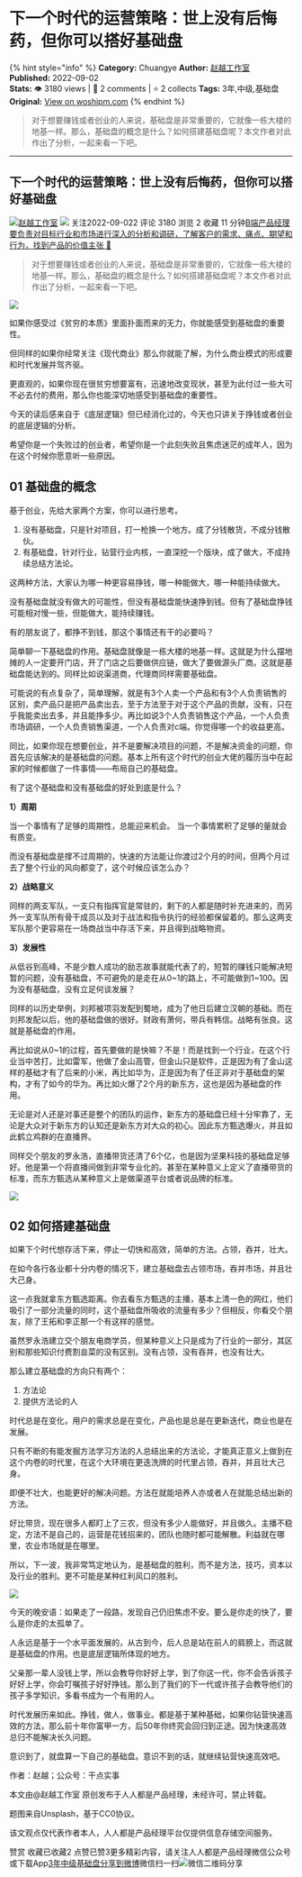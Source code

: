 # 下一个时代的运营策略：世上没有后悔药，但你可以搭好基础盘
{% hint style="info" %}
**Category:** Chuangye
**Author:** [赵越工作室](https://www.woshipm.com/u/1458436)
**Published:** 2022-09-02  
**Stats:** 👁️ 3180 views | 💬 2 comments | ⭐ 2 collects
**Tags:** 3年,中级,基础盘
**Original:** [View on woshipm.com](https://www.woshipm.com/chuangye/5585193.html)
{% endhint %}
> 对于想要赚钱或者创业的人来说，基础盘是非常重要的，它就像一栋大楼的地基一样。那么，基础盘的概念是什么？如何搭建基础盘呢？本文作者对此作出了分析，一起来看一下吧。

---

## 下一个时代的运营策略：世上没有后悔药，但你可以搭好基础盘

[![](https://static.woshipm.com/APP_U_202209_20220901001029_6681.jpg?imageView2/1/w/72/h/72/q/100)](https://www.woshipm.com/u/1458436)[赵越工作室](https://www.woshipm.com/u/1458436) ![](https://static.woshipm.com/tag/1121_1@2x.png) 关注2022-09-022 评论 3180 浏览 2 收藏 11 分钟[B端产品经理要负责对目标行业和市场进行深入的分析和调研，了解客户的需求、痛点、期望和行为，找到产品的价值主张 🔗](https://ke.qidianla.com/courses/bcpm)

> 对于想要赚钱或者创业的人来说，基础盘是非常重要的，它就像一栋大楼的地基一样。那么，基础盘的概念是什么？如何搭建基础盘呢？本文作者对此作出了分析，一起来看一下吧。

![](https://image.woshipm.com/wp-files/2022/09/TN02kaz9hz2Sttqo0sl5.png)

如果你感受过《贫穷的本质》里面扑面而来的无力，你就能感受到基础盘的重要性。

但同样的如果你经常关注《现代商业》那么你就能了解，为什么商业模式的形成要和时代发展并驾齐驱。

更直观的，如果你现在很贫穷想要富有，迅速地改变现状，甚至为此付过一些大可不必去付的费用，那么你也能深切地感受到基础盘的重要性。

今天的读后感来自于《底层逻辑》但已经消化过的，今天也只讲关于挣钱或者创业的底层逻辑的分析。

希望你是一个失败过的创业者，希望你是一个此刻失败且焦虑迷茫的成年人，因为在这个时候你愿意听一些原因。

## 01 基础盘的概念

基于创业，先给大家两个方案，你可以进行思考。

1.  没有基础盘，只是针对项目，打一枪换一个地方。成了分钱散货，不成分钱散伙。
2.  有基础盘，针对行业，钻营行业内核，一直深挖一个版块，成了做大，不成持续总结方法论。

这两种方法，大家认为哪一种更容易挣钱，哪一种能做大，哪一种能持续做大。

没有基础盘就没有做大的可能性，但没有基础盘能快速挣到钱。但有了基础盘挣钱可能相对慢一些，但能做大，能持续赚钱。

有的朋友说了，都挣不到钱，那这个事情还有干的必要吗？

简单聊一下基础盘的作用。基础盘就像是一栋大楼的地基一样。这就是为什么摆地摊的人一定要开门店，开了门店之后要做供应链，做大了要做源头厂商。这就是基础盘能达到的。同样比如说渠道商，代理商同样需要基础盘。

可能说的有点复杂了，简单理解，就是有3个人卖一个产品和有3个人负责销售的区别，卖产品只是把产品卖出去，至于方法至于对于这个产品的贡献，没有，只在乎我能卖出去多，并且能挣多少。再比如说3个人负责销售这个产品，一个人负责市场调研，一个人负责销售渠道，一个人负责对c端。你觉得哪一个的收益更高。

同比，如果你现在想要创业，并不是要解决项目的问题，不是解决资金的问题，你首先应该解决的是基础盘的问题。基本上所有这个时代的创业大佬的履历当中在起家的时候都做了一件事情——布局自己的基础盘。

有了这个基础盘和没有基础盘的好处到底是什么？

**1）周期**

当一个事情有了足够的周期性，总能迎来机会。 当一个事情累积了足够的量就会有质变。

而没有基础盘是撑不过周期的，快速的方法能让你渡过2个月的时间，但两个月过去了整个行业的风向都变了，这个时候应该怎么办？

**2）战略意义**

同样的两支军队，一支只有指挥官是常驻的，剩下的人都是随时补充进来的，而另外一支军队所有骨干成员以及对于战法和指令执行的经验都保留着的。那么这两支军队那个更容易在一场商战当中存活下来，并且得到战略物资。

**3）发展性**

从低谷到高峰，不是少数人成功的励志故事就能代表了的，短暂的赚钱只能解决短暂的问题，没有基础盘，不可避免的是走在从0~1的路上，不可能做到1~100。因为没有基础盘，没有立足何谈发展？

同样的以历史举例，刘邦被项羽发配到蜀地，成为了他日后建立汉朝的基础。而在刘邦发配以后，他的基础盘做的很好。财政有萧何，带兵有韩信。战略有张良。这就是基础盘的作用。

再比如说从0~1的过程，首先要做的是快嘛？不是！而是找到一个行业，在这个行业当中苦打，比如雷军，他做了金山高管，但金山只是软件，正是因为有了金山这样的基础才有了后来的小米，再比如华为，正是因为有了任正非对于基础盘的架构，才有了如今的华为。再比如火爆了2个月的新东方，这也是因为基础盘的作用。

无论是对人还是对事还是整个的团队的运作，新东方的基础盘已经十分牢靠了，无论是大众对于新东方的认知还是新东方对大众的初心。因此东方甄选爆火，并且如此鹤立鸡群的在直播界。

同样交个朋友的罗永浩，直播带货还清了6个亿，也是因为坚果科技的基础盘足够好。他是第一个将直播间做到非常专业化的。甚至在某种意义上定义了直播带货的标准，而东方甄选从某种意义上是做渠道平台或者说品牌的标准。

![](https://image.woshipm.com/wp-files/2022/09/eSp1rzcliXRxE3utyZTQ.jpg)

## 02 如何搭建基础盘

如果下个时代想存活下来，停止一切快和高效，简单的方法。占领，吞并，壮大。

在如今各行各业都十分内卷的情况下，建立基础盘去占领市场，吞并市场，并且壮大己身。

这一点我就拿东方甄选距离。你去看东方甄选的主播，基本上清一色的网红，他们吸引了一部分流量的同时，这个基础盘所吸收的流量有多少？但相反，你看交个朋友，除了王拓和李正那一个有这样的感觉。

虽然罗永浩建立交个朋友电商学员，但某种意义上只是成为了行业的一部分，其区别和那些知识付费割韭菜的没有区别。没有占领，没有吞并，也没有壮大。

那么建立基础盘的方向只有两个：

1.  方法论
2.  提供方法论的人

时代总是在变化，用户的需求总是在变化，产品也是总是在更新迭代，商业也是在发展。

只有不断的有能发掘方法学习方法的人总结出来的方法论，才能真正意义上做到在这个内卷的时代里，在这个大环境在更迭洗牌的时代里占领，吞并，并且壮大己身。

即便不壮大，也能更好的解决问题。方法在就能培养人亦或者人在就能总结出新的方法。

好比带货，现在很多人都盯上了三农，但没有多少人能做好，并且做久。主播不稳定，方法不是自己的，运营是花钱招来的，团队也随时都可能解散。利益就在哪里，农业市场就是在哪里。

所以，下一波，我非常笃定地认为，是基础盘的胜利，而不是方法，技巧，资本以及行业的胜利。更不可能是某种红利风口的胜利。

![](https://image.woshipm.com/wp-files/2022/09/5rSU1o9Cb1MlOijsGjbw.jpg)

今天的晚安语：如果走了一段路，发现自己仍旧焦虑不安。要么是你走的快了，要么是你走的太孤单了。

人永远是基于一个水平面发展的，从古到今，后人总是站在前人的肩膀上，而这就是基础盘的作用。也是底层逻辑所体现的地方。

父亲那一辈人没钱上学，所以会教导你好好上学，到了你这一代，你不会告诉孩子好好上学，你会叮嘱孩子好好挣钱。那么到了我们的下一代或许孩子会教导他们的孩子多学知识，多看书成为一个有用的人。

时代发展历来如此。挣钱，做人，做事业。都是基于某种基础，如果你钻营快速高效的方法，那么前十年你富甲一方，后50年你终究会回归到正途。因为快速高效总归不能解决长久问题。

意识到了，就盘算一下自己的基础盘。意识不到的话，就继续钻营快速高效吧。

作者：赵越；公众号：干点实事

本文由@赵越工作室 原创发布于人人都是产品经理，未经许可，禁止转载。

题图来自Unsplash，基于CC0协议。

该文观点仅代表作者本人，人人都是产品经理平台仅提供信息存储空间服务。

赞赏 收藏已收藏2 点赞已赞3更多精彩内容，请关注人人都是产品经理微信公众号或下载App[3年](https://www.woshipm.com/tag/3%e5%b9%b4)[中级](https://www.woshipm.com/tag/%e4%b8%ad%e7%ba%a7)[基础盘](https://www.woshipm.com/tag/%e5%9f%ba%e7%a1%80%e7%9b%98)[分享到微博](https://service.weibo.com/share/share.php?appkey=2775287854&title=下一个时代的运营策略：世上没有后悔药，但你可以搭好基础盘&url=https://www.woshipm.com/chuangye/5585193.html&pic=https://image.woshipm.com/wp-files/2022/09/TN02kaz9hz2Sttqo0sl5.png)微信扫一扫![微信二维码](https://api.pwmqr.com/qrcode/create/?url=https://www.woshipm.com/chuangye/5585193.html)分享